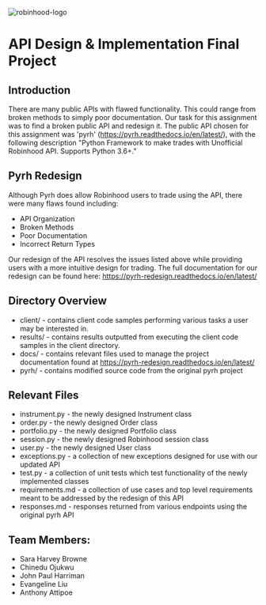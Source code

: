 ![robinhood-logo](https://imgur.com/U4A1ciD.png)

# API Design & Implementation  Final Project

## Introduction
There are many public APIs with flawed functionality. This could range from broken methods
to simply poor documentation. Our task for this assignment was to find a broken public API and redesign it. The public
 API chosen for this assignment was 'pyrh' (https://pyrh.readthedocs.io/en/latest/), with the following description
 "Python Framework to make trades with Unofficial Robinhood API. Supports Python 3.6+."  

## Pyrh Redesign
Although Pyrh does allow Robinhood users to trade using the API, there were many flaws found including:
* API Organization
* Broken Methods
* Poor Documentation
* Incorrect Return Types

Our redesign of the API resolves the issues listed above while providing users with a more intuitive design for trading. The full documentation for our redesign can be found here: https://pyrh-redesign.readthedocs.io/en/latest/

## Directory Overview
* client/  - contains client code samples performing various tasks a user may be interested in.
* results/ - contains results outputted from executing the client code samples in the client directory.
* docs/    - contains relevant files used to manage the project documentation found at https://pyrh-redesign.readthedocs.io/en/latest/
* pyrh/    - contains modified source code from the original pyrh project

## Relevant Files
* instrument.py   - the newly designed Instrument class
* order.py        - the newly designed Order class
* portfolio.py    - the newly designed Portfolio class
* session.py      - the newly designed Robinhood session class
* user.py         - the newly designed User class
* exceptions.py   - a collection of new exceptions designed for use with our updated API
* test.py         - a collection of unit tests which test functionality of the newly implemented classes
* requirements.md - a collection of use cases and top level requirements meant to be addressed by the redesign of this API
* responses.md    - responses returned from various endpoints using the original pyrh API


## Team Members:
* Sara Harvey Browne
* Chinedu Ojukwu
* John Paul Harriman
* Evangeline Liu
* Anthony Attipoe
